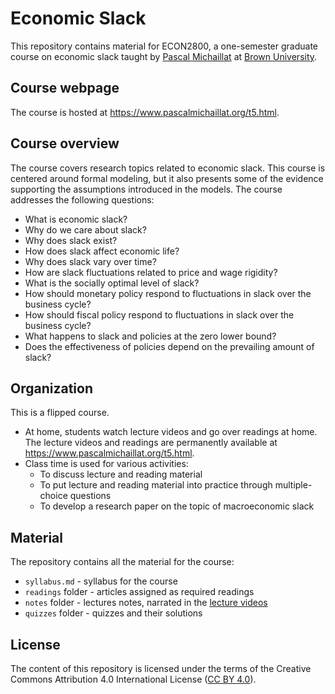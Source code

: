 # Economic Slack

This repository contains material for ECON2800, a one-semester graduate course on economic slack taught by [Pascal Michaillat](https://www.pascalmichaillat.org/) at [Brown University](https://www.brown.edu).

## Course webpage

The course is hosted at https://www.pascalmichaillat.org/t5.html.

## Course overview

The course covers research topics related to economic slack. This course is centered around formal modeling, but it also presents some of the evidence supporting the assumptions introduced in the models. The course addresses the following questions:

+ What is economic slack?
+ Why do we care about slack?
+ Why does slack exist?
+ How does slack affect economic life?
+ Why does slack vary over time? 
+ How are slack fluctuations related to price and wage rigidity?
+ What is the socially optimal level of slack?
+ How should monetary policy respond to fluctuations in slack over the business cycle?
+ How should fiscal policy respond to fluctuations in slack over the business cycle?
+ What happens to slack and policies at the zero lower bound?
+ Does the effectiveness of policies depend on the prevailing amount of slack?

## Organization

This is a flipped course. 

+ At home, students watch lecture videos and go over readings at home. The lecture videos and readings are permanently available at https://www.pascalmichaillat.org/t5.html. 
+ Class time is used for various activities:
	* To discuss lecture and reading material
	* To put lecture and reading material into practice through multiple-choice questions
	* To develop a research paper on the topic of macroeconomic slack

## Material

The repository contains all the material for the course:

+ `syllabus.md` - syllabus for the course
+ `readings` folder - articles assigned as required readings
+ `notes` folder - lectures notes, narrated in the [lecture videos](https://www.pascalmichaillat.org/t5.html)
+ `quizzes` folder - quizzes and their solutions

## License

The content of this repository is licensed under the terms of the Creative Commons Attribution 4.0 International License ([CC BY 4.0](http://creativecommons.org/licenses/by/4.0/)).
